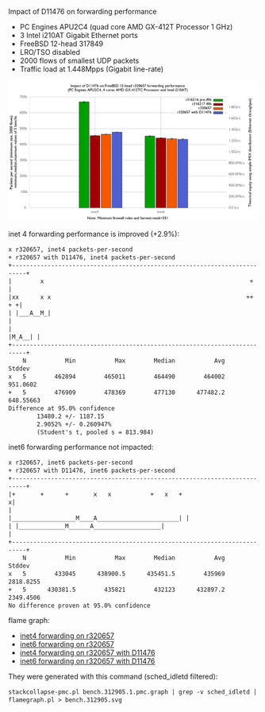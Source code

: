 Impact of D11476 on forwarding performance
  - PC Engines APU2C4 (quad core AMD GX-412T Processor 1 GHz)
  - 3 Intel i210AT Gigabit Ethernet ports
  - FreeBSD 12-head 317849
  - LRO/TSO disabled
  - 2000 flows of smallest UDP packets
  - Traffic load at 1.448Mpps (Gigabit line-rate)

![Impact of D11476 on forwarding performance](graph.png)

inet 4 forwarding performance is improved (+2.9%):
```
x r320657, inet4 packets-per-second
+ r320657 with D11476, inet4 packets-per-second
+--------------------------------------------------------------------------+
|        x                                                          +      |
|xx      x x                                                       ++   + +|
| |___A__M_|                                                               |
|                                                                  |M_A__| |
+--------------------------------------------------------------------------+
    N           Min           Max        Median           Avg        Stddev
x   5        462894        465011        464490        464002      951.0602
+   5        476909        478369        477130      477482.2     648.55663
Difference at 95.0% confidence
        13480.2 +/- 1187.15
        2.9052% +/- 0.260947%
        (Student's t, pooled s = 813.984)
```

inet6 forwarding performance not impacted:
```
x r320657, inet6 packets-per-second
+ r320657 with D11476, inet6 packets-per-second
+--------------------------------------------------------------------------+
|+       +      +       x   x           +   x   +                         x|
|                        |__________________M____A_______________________| |
| |_____________M______A___________________|                               |
+--------------------------------------------------------------------------+
    N           Min           Max        Median           Avg        Stddev
x   5        433045      438900.5      435451.5        435969     2818.8255
+   5      430381.5        435821        432123      432897.2     2349.4506
No difference proven at 95.0% confidence
```

flame graph:
   - [inet4 forwarding on r320657](bench.320657.inet4.1.pmc.svg)
   - [inet6 forwarding on r320657](bench.320657.inet6.1.pmc.svg)
   - [inet4 forwarding on r320657 with D11476](bench.320657D11476.inet4.1.pmc.svg)
   - [inet6 forwarding on r320657 with D11476](bench.320657D11476.inet6.1.pmc.svg)

They were generated with this command (sched_idletd filtered):
```
stackcollapse-pmc.pl bench.312905.1.pmc.graph | grep -v sched_idletd | flamegraph.pl > bench.312905.svg

```
